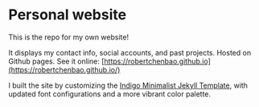 # Personal website

This is the repo for my own website!

It displays my contact info, social accounts, and past projects. Hosted on Github pages. See it online: [https://robertchenbao.github.io](https://robertchenbao.github.io/)

I built the site by customizing the <a href="https://sergiokopplin.github.io/indigo/">Indigo Minimalist Jekyll Template</a>, with updated font configurations and a more vibrant color palette.
